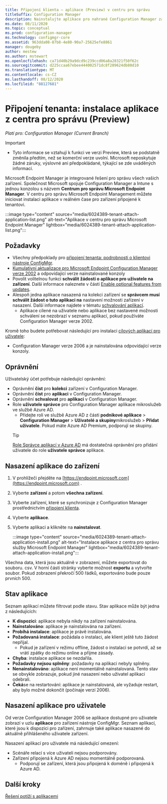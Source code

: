 ```yaml
---
title: Připojení klienta – aplikace (Preview) v centru pro správu
titleSuffix: Configuration Manager
description: Nainstalujte aplikace pro nahrané Configuration Manager zařízení z centra pro správu.
ms.date: 08/11/2020
ms.topic: conceptual
ms.prod: configuration-manager
ms.technology: configmgr-core
ms.assetid: 963dda08-87b8-4e80-90a7-25625efe8861
manager: dougeby
author: mestew
ms.author: mstewart
ms.openlocfilehash: ca71d40b29a9dcd9c239ccd06a8a28321f50f62c
ms.sourcegitcommit: d225ccaa67ebee444002571dc8f289624db80d10
ms.translationtype: MT
ms.contentlocale: cs-CZ
ms.lasthandoff: 08/12/2020
ms.locfileid: "88127681"
---
```

# <a name="tenant-attach-install-an-application-from-the-admin-center-preview"></a><a name="bkmk_apps"></a>Připojení tenanta: instalace aplikace z centra pro správu (Preview)
<!--cm 6024389, in 7220536 pubpreview Aug 10, 2020-->
*Platí pro: Configuration Manager (Current Branch)*

> [!Important]
> - Tyto informace se vztahují k funkci ve verzi Preview, která se podstatně změnila předtím, než se komerční verze uvolní. Microsoft neposkytuje žádné záruky, výslovné ani předpokládané, týkající se zde uváděných informací.

Microsoft Endpoint Manager je integrované řešení pro správu všech vašich zařízení. Společnost Microsoft spojuje Configuration Manager a Intune s jednou konzolou s názvem **Centrum pro správu Microsoft Endpoint Manager**. V centru pro správu Microsoft Endpoint Management můžete iniciovat instalaci aplikace v reálném čase pro zařízení připojené k tenantovi.

   :::image type="content" source="media/6024389-tenant-attach-application-list.png" alt-text="Aplikace v centru pro správu Microsoft Endpoint Manager" lightbox="media/6024389-tenant-attach-application-list.png":::

## <a name="prerequisites"></a>Požadavky

- Všechny předpoklady pro [připojení tenanta: podrobnosti o klientovi nástroje ConfigMgr](client-details.md#prerequisites).
- [Kumulativní aktualizace pro Microsoft Endpoint Configuration Manager verze 2002](https://support.microsoft.com/help/4560496/) a odpovídající verze nainstalované konzoly
- Povolit volitelnou funkci **schválit žádosti o aplikace pro uživatele na zařízení**. Další informace naleznete v části [Enable optional features from updates](../core/servers/manage/install-in-console-updates.md#bkmk_options).
- Alespoň jedna aplikace nasazená na kolekci zařízení se **správcem musí schválit žádost o tuto aplikaci na** nastavení možnosti zařízení v nasazení. Další informace najdete v tématu [schvalování aplikací](../apps/deploy-use/app-approval.md#bkmk_opt).
   - Aplikace cílené na uživatele nebo aplikace bez nastavené možnosti schválení se nezobrazí v seznamu aplikací, pokud používáte Configuration Manager verze 2002.

Kromě toho budete potřebovat následující pro instalaci [cílových aplikací pro uživatele](#bkmk_user):<!--7518897-->

- Configuration Manager verze 2006 a je nainstalována odpovídající verze konzoly.


## <a name="permissions"></a>Oprávnění

Uživatelský účet potřebuje následující oprávnění:

- Oprávnění **číst** pro **kolekci** zařízení v Configuration Manager.
- Oprávnění **číst** pro **aplikaci** v Configuration Manager.
- Oprávnění **schvalovat** pro **aplikaci** v Configuration Manager.
- Role **uživatele správce** pro Configuration Manager aplikace mikroslužeb ve službě Azure AD. 
  - Přidejte roli ve službě Azure AD z části **podnikové aplikace**  >  **Configuration Manager**  >  **Uživatelé a skupiny**mikroslužeb  >  **Přidat uživatele**. Pokud máte Azure AD Premium, podporují se skupiny.
   > [!TIP]
   > [Role Správce aplikací v Azure AD](https://docs.microsoft.com/azure/active-directory/users-groups-roles/directory-assign-admin-roles) má dostatečná oprávnění pro přidání uživatele do role **uživatele správce** aplikace.

## <a name="deploy-an-application-to-a-device"></a><a name="bkmk_deploy"></a>Nasazení aplikace do zařízení

1. V prohlížeči přejděte na [https://endpoint.microsoft.com](https://endpoint.microsoft.com) .
1. Vyberte **zařízení** a potom **všechna zařízení**.
1. Vyberte zařízení, které se synchronizuje z Configuration Manager prostřednictvím [připojení klienta](device-sync-actions.md).
1. Vyberte **aplikace**.
1. Vyberte aplikaci a klikněte na **nainstalovat**.

   :::image type="content" source="media/6024389-tenant-attach-application-install.png" alt-text="Instalace aplikace z centra pro správu služby Microsoft Endpoint Manager" lightbox="media/6024389-tenant-attach-application-install.png":::

Všechna data, která jsou aktuálně v zobrazení, můžete exportovat do souboru. csv. V horní části stránky vyberte možnost **exportu** a vytvořte soubor. Pokud zobrazení překročí 500 řádků, exportováno bude pouze prvních 500.

## <a name="application-status"></a>Stav aplikace

Seznam aplikací můžete filtrovat podle stavu. Stav aplikace může být jedna z následujících:

- **K dispozici**: aplikace nebyla nikdy na zařízení nainstalována.
- **Nainstalováno**: aplikace je nainstalována na zařízení.
- **Probíhá instalace**: aplikace je právě instalována.
- **Požadovaná instalace**: požádala o instalaci, ale klient ještě tuto žádost nepřijal.
   - Pokud je zařízení v režimu offline, žádost o instalaci se potvrdí, až se vrátí zpátky do režimu online a přijme zásady.  
- **Chyba**: instalace aplikace se nezdařila.
- **Požadavky nejsou splněny**: požadavky na aplikaci nebyly splněny.
- **Nenainstalováno**: aplikace není momentálně nainstalovaná. Tento stav se obvykle zobrazuje, pokud jiné nasazení nebo uživatel aplikaci odebrali.
- **Čeká**se na restartování: aplikace je nainstalovaná, ale vyžaduje restart, aby bylo možné dokončit (počínaje verzí 2006).

## <a name="deploy-an-application-to-a-user"></a><a name="bkmk_user"></a>Nasazení aplikace pro uživatele
<!--7518897-->
Od verze Configuration Manager 2006 se aplikace dostupné pro uživatele zobrazí v uzlu **aplikace** pro zařízení nástroje ConfigMgr. Seznam aplikací, které jsou k dispozici pro zařízení, zahrnuje také aplikace nasazené do aktuálně přihlášeného uživatele zařízení.

Nasazení aplikací pro uživatele má následující omezení:
- Scénáře relací s více uživateli nejsou podporovány.
- Zařízení připojená k Azure AD nejsou momentálně podporovaná.
   - Podporují se zařízení, která jsou připojená k doméně i připojená k Azure AD.

## <a name="next-steps"></a>Další kroky

[Řešení potíží s aplikacemi](troubleshoot-applications.md)